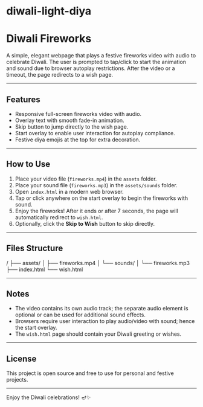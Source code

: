 # diwali-light-diya
# Diwali Fireworks

A simple, elegant webpage that plays a festive fireworks video with audio to celebrate Diwali. The user is prompted to tap/click to start the animation and sound due to browser autoplay restrictions. After the video or a timeout, the page redirects to a wish page.

---

## Features

- Responsive full-screen fireworks video with audio.
- Overlay text with smooth fade-in animation.
- Skip button to jump directly to the wish page.
- Start overlay to enable user interaction for autoplay compliance.
- Festive diya emojis at the top for extra decoration.

---

## How to Use

1. Place your video file (`fireworks.mp4`) in the `assets` folder.
2. Place your sound file (`fireworks.mp3`) in the `assets/sounds` folder.
3. Open `index.html` in a modern web browser.
4. Tap or click anywhere on the start overlay to begin the fireworks with sound.
5. Enjoy the fireworks! After it ends or after 7 seconds, the page will automatically redirect to `wish.html`.
6. Optionally, click the **Skip to Wish** button to skip directly.

---

## Files Structure

/
├── assets/
│ ├── fireworks.mp4
│ └── sounds/
│ └── fireworks.mp3
├── index.html
└── wish.html

---

## Notes

- The video contains its own audio track; the separate audio element is optional or can be used for additional sound effects.
- Browsers require user interaction to play audio/video with sound; hence the start overlay.
- The `wish.html` page should contain your Diwali greeting or wishes.

---

## License

This project is open source and free to use for personal and festive projects.

---

Enjoy the Diwali celebrations! 🪔✨
